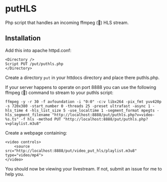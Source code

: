 # putHLS
Php script that handles an incoming ffmpeg (:bow:) HLS stream.

## Installation

Add this into apache httpd.conf:

```
<Directory />
Script PUT /put/puthls.php
</Directory>
```

Create a directory ```put``` in your httdocs directory and place there puthls.php.

If your server happens to operate on port 8888 you can use the following ffmpeg (:bow:) command to stream to your puthls script:

```
ffmpeg -y -r 30 -f avfoundation -i "0:0" -c:v libx264 -pix_fmt yuv420p -s 720x380 -start_number 0 -threads 25 -preset ultrafast -async 1 -hls_time 4 -hls_list_size 5 -use_localtime 1 -segment_format mpegts -hls_segment_filename "http://localhost:8888/put/puthls.php?v=video-%s.ts" -f hls -method PUT "http://localhost:8888/put/puthls.php?v=playlist.m3u8"
```

Create a webpage containing:

```
<video controls>
    <source src="http://localhost:8888/put/video_put_hls/playlist.m3u8" type="video/mp4">
</video>
```
You should now be viewing your livestream. If not, submit an issue for me to help you.
